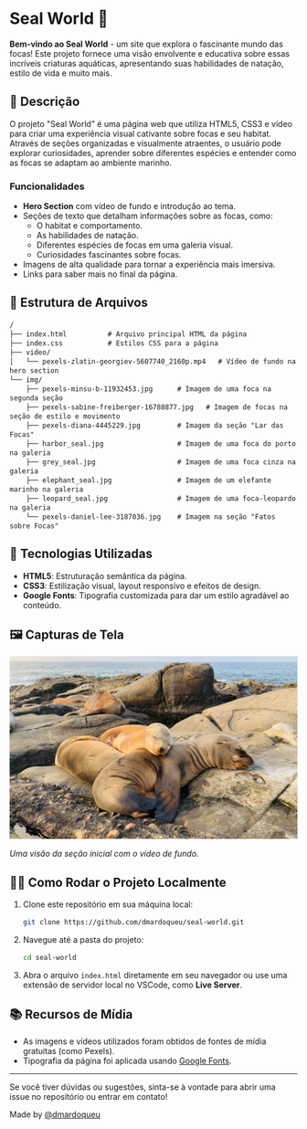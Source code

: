 # Seal World 🦭

**Bem-vindo ao Seal World** - um site que explora o fascinante mundo das focas! Este projeto fornece uma visão envolvente e educativa sobre essas incríveis criaturas aquáticas, apresentando suas habilidades de natação, estilo de vida e muito mais.

## 📜 Descrição

O projeto "Seal World" é uma página web que utiliza HTML5, CSS3 e vídeo para criar uma experiência visual cativante sobre focas e seu habitat. Através de seções organizadas e visualmente atraentes, o usuário pode explorar curiosidades, aprender sobre diferentes espécies e entender como as focas se adaptam ao ambiente marinho.

### Funcionalidades

- **Hero Section** com vídeo de fundo e introdução ao tema.
- Seções de texto que detalham informações sobre as focas, como:
  - O habitat e comportamento.
  - As habilidades de natação.
  - Diferentes espécies de focas em uma galeria visual.
  - Curiosidades fascinantes sobre focas.
- Imagens de alta qualidade para tornar a experiência mais imersiva.
- Links para saber mais no final da página.

## 📁 Estrutura de Arquivos

```
/
├── index.html          # Arquivo principal HTML da página
├── index.css           # Estilos CSS para a página
├── video/
│   └── pexels-zlatin-georgiev-5607740_2160p.mp4   # Vídeo de fundo na hero section
└── img/
    ├── pexels-minsu-b-11932453.jpg      # Imagem de uma foca na segunda seção
    ├── pexels-sabine-freiberger-16788877.jpg   # Imagem de focas na seção de estilo e movimento
    ├── pexels-diana-4445229.jpg         # Imagem da seção "Lar das Focas"
    ├── harbor_seal.jpg                  # Imagem de uma foca do porto na galeria
    ├── grey_seal.jpg                    # Imagem de uma foca cinza na galeria
    ├── elephant_seal.jpg                # Imagem de um elefante marinho na galeria
    ├── leopard_seal.jpg                 # Imagem de uma foca-leopardo na galeria
    └── pexels-daniel-lee-3187036.jpg    # Imagem na seção "Fatos sobre Focas"
```

## 🚀 Tecnologias Utilizadas

- **HTML5**: Estruturação semântica da página.
- **CSS3**: Estilização visual, layout responsivo e efeitos de design.
- **Google Fonts**: Tipografia customizada para dar um estilo agradável ao conteúdo.

## 🖼️ Capturas de Tela


![Screenshot da Hero Section](img/pexels-diana-4445229.jpg)

*Uma visão da seção inicial com o vídeo de fundo.*

## 🧑‍💻 Como Rodar o Projeto Localmente

1. Clone este repositório em sua máquina local:
   ```bash
   git clone https://github.com/dmardoqueu/seal-world.git
   ```

2. Navegue até a pasta do projeto:
   ```bash
   cd seal-world
   ```

3. Abra o arquivo `index.html` diretamente em seu navegador ou use uma extensão de servidor local no VSCode, como **Live Server**.


## 📚 Recursos de Mídia

- As imagens e vídeos utilizados foram obtidos de fontes de mídia gratuitas (como Pexels).
- Tipografia da página foi aplicada usando [Google Fonts](https://fonts.google.com/specimen/Oxygen).


---

Se você tiver dúvidas ou sugestões, sinta-se à vontade para abrir uma issue no repositório ou entrar em contato!

Made by [@dmardoqueu](https://github.com/dmardoqueu) 
